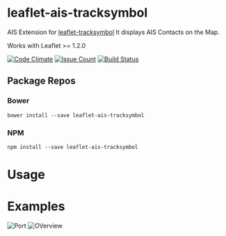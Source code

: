 # leaflet-ais-tracksymbol

AIS Extension for [leaflet-tracksymbol](https://github.com/lethexa/leaflet-tracksymbol)
It displays AIS Contacts on the Map.

Works with Leaflet >= 1.2.0

[![Code Climate](https://codeclimate.com/github/PowerPan/leaflet-ais-tracksymbol/badges/gpa.svg)](https://codeclimate.com/github/PowerPan/leaflet-ais-tracksymbol)
[![Issue Count](https://codeclimate.com/github/PowerPan/leaflet-ais-tracksymbol/badges/issue_count.svg)](https://codeclimate.com/github/PowerPan/leaflet-ais-tracksymbol)
[![Build Status](https://travis-ci.org/PowerPan/leaflet-ais-tracksymbol.svg?branch=master)](https://travis-ci.org/PowerPan/leaflet-ais-tracksymbol)

## Package Repos

### Bower
```
bower install --save leaflet-ais-tracksymbol
```

### NPM
```
npm install --save leaflet-ais-tracksymbol
``` 


# Usage

# Examples

![Port](https://raw.githubusercontent.com/PowerPan/leaflet-ais-tracksymbol/gh-pages/image1.png)
![OVerview](https://raw.githubusercontent.com/PowerPan/leaflet-ais-tracksymbol/gh-pages/image2.png)
